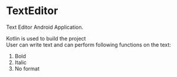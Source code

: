 # TextEditor

Text Editor Android Application.

Kotlin is used to build the project<br />
User can write text and can perform following functions on the text:
1. Bold
2. Italic
3. No format
